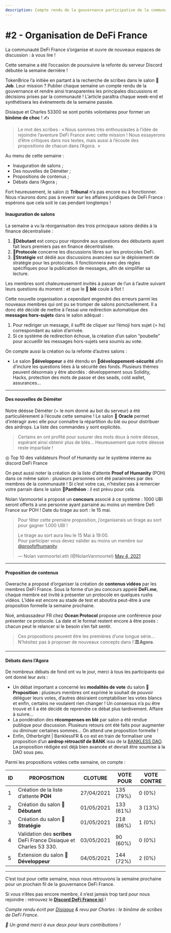 ```yaml
---
description: Compte rendu de la gouvernance participative de la communauté DeFi France
---
```


# #2 - Organisation de DeFi France

La communauté DeFi France s’organise et ouvre de nouveaux espaces de discussion : à vous lire !

Cette semaine a été l’occasion de poursuivre la refonte du serveur Discord débutée la semaine dernière !

TokenBrice l’a initiée en partant à la recherche de scribes dans le salon 💼**Job**. Leur mission ? Publier chaque semaine un compte rendu de la gouvernance et rendre ainsi transparentes les principales discussions et décisions prises par la communauté ! L’article paraîtra chaque week-end et synthétisera les événements de la semaine passée.

Disiaque et Charles 53300 se sont portés volontaires pour former un **binôme de choc** ! ✍

> Le mot des scribes : « Nous sommes très enthousiastes à l’idée de rejoindre l’aventure DeFi France avec cette mission ! Nous essayerons d’être critiques dans nos textes, mais aussi à l’écoute des propositions de chacun dans l’Agora.  »

Au menu de cette semaine :

* Inauguration de salons ;
* Des nouvelles de Déméter ;
* Propositions de contenus ;
* Débats dans l’Agora ;

Fort heureusement, le salon ⚖️ **Tribunal** n’a pas encore eu à fonctionner. Nous n’aurons donc pas à revenir sur les affaires juridiques de DeFi France : espérons que cela soit le cas pendant longtemps !

#### Inauguration de salons <a href="#inauguration-de-salons" id="inauguration-de-salons"></a>

La semaine a vu la réorganisation des trois principaux salons dédiés à la finance décentralisée :

1. 🐥**Débutant** est conçu pour répondre aux questions des débutants ayant fait leurs premiers pas en finance décentralisée.
2. 🌌**Protocole** concerne les discussions libres sur les protocoles DeFi.
3. 👨‍**Stratégie** est dédié aux discussions avancées sur le déploiement de stratégie pour les protocoles. Il fonctionnera avec des règles spécifiques pour la publication de messages, afin de simplifier sa lecture.

Les membres sont chaleureusement invités à passer de l’un à l’autre suivant leurs questions du moment : et que le 🌾 **blé** coule à flot !

Cette nouvelle organisation a cependant engendré des erreurs parmi les nouveaux membres qui ont pu se tromper de salons ponctuellement. Il a donc été décidé de mettre à l’essai une redirection automatique des **messages hors-sujets** dans le salon adéquat :

1. Pour rediriger un message, il suffit de cliquer sur l’émoji hors sujet (= hs) correspondant au salon d’arrivée.
2. Si ce système de redirection échoue, la création d’un salon “poubelle” pour accueillir les messages hors-sujets sera soumis au vote.

On compte aussi la création ou la refonte d’autres salons :

* Le salon 🔨**développeur** a été étendu en 🔨**développement-sécurité** afin d’inclure les questions liées à la sécurité des fonds. Plusieurs thèmes peuvent désormais y être abordés : développement sous Solidity, Hacks, protection des mots de passe et des seads, cold wallet, assurances…

***

#### Des nouvelles de Déméter <a href="#des-nouvelles-de-demeter" id="des-nouvelles-de-demeter"></a>

Notre déésse Déméter (= le nom donné au bot du serveur) a été particulièrement à l’écoute cette semaine ! Le salon 🔮 **Oracle** permet d’intéragir avec elle pour connaître la répartition du blé ou pour distribuer des airdrops. La liste des commandes y sont explicités.

> Certains en ont profité pour susurer des mots doux à notre déesse, espérant ainsi obtenir plus de blés… Heureusement que notre déesse reste impartiale !

◎ Top 10 des validateurs Proof of Humanity sur le système interne au discord DeFi France

On peut aussi noter la création de la liste d’attente **Proof of Humanity** (POH) dans ce même salon : plusieurs personnes ont été parainnées par des membres de la communauté ! Si c’est votre cas, n’hésitez pas à remercier votre parrain dans le salon 🏅**Panthéon** : il est prévu pour cela.

Nolan Vanmoortel a proposé un **concours** associé à ce système : 1000 UBI seront offerts à une personne ayant parrainé au moins un membre Defi France sur POH ! Date du tirage au sort : le 15 mai.

> Pour fêter cette première proposition, j’organiserais un tirage au sort pour gagner 1.000 UBI !
>
> Le tirage au sort aura lieu le 15 Mai à 19:00.\
> Pour participer vous devez valider au moins un membre sur [@proofofhumanity](https://twitter.com/proofofhumanity?ref\_src=twsrc%5Etfw)
>
> — Nolan vanmoortel.eth (@NolanVanmoortel) [May 4, 2021](https://twitter.com/NolanVanmoortel/status/1389518621009920000?ref\_src=twsrc%5Etfw)

***

#### Proposition de contenus <a href="#proposition-de-contenus" id="proposition-de-contenus"></a>

Owerache a proposé d’organiser la création de **contenus vidéos** par les membres DeFi France. Sous la forme d’un jeu concours appelé **DeFi.me**, chaque membre est invité à présenter un protocole en quelques rushs vidéos. L’idée est encore au stade de test et aboutira peut-être à une proposition formelle la semaine prochaine.

Noé, ambassadeur FR chez **Ocean Protocol** propose une conférence pour présenter ce protocole. La date et le format restent encore à être posés : chacun peut le relancer si le besoin s’en fait sentir.

> Ces propositions peuvent être les premières d’une longue série… N’hésitez pas à proposer de nouveaux concepts dans l’🏛️**Agora**.

***

#### Débats dans l’Agora <a href="#debats-dans-lagora" id="debats-dans-lagora"></a>

De nombreux débats de fond ont vu le jour, merci à tous les participants qui ont donné leur avis :

* Un débat important a concerné les **modalités de vote** du salon 📜**Proposition** : plusieurs membres ont exprimé le souhait de pouvoir déléguer leurs votes, d’autres désiraient comptabiliser les votes blancs et enfin, certains ne voulaient rien changer ! Un consensus n’a pu être trouvé et il a été décidé de reprendre ce débat plus tardivement. Affaire à suivre…
* La pondération des **récompenses en blé** par salon a été rendue publique pour discussion. Plusieurs retours ont été faits pour augmenter ou diminuer certaines sommes… On attend une proposition formelle !
* Enfin, Otherbright | BanklessFR & co est en train de formaliser une proposition d’un **airdrop rétroactif de BANK** issu de la [BANKLESS DAO](https://www.bankless.community/). La proposition rédigée est déjà bien avancée et devrait être soumise à la DAO sous peu.

Parmi les propositions votées cette semaine, on compte :

| ID | PROPOSITION                                                        | CLOTURE    | VOTE POUR | VOTE CONTRE |
| -- | ------------------------------------------------------------------ | ---------- | --------- | ----------- |
| 1  | Création de la liste d’attente **POH**                             | 27/04/2021 | 135 (79%) | 0 (0%)      |
| 2  | Création du salon 🐥 **Débutant**                                  | 01/05/2021 | 133 (61%) | 3 (13%)     |
| 3  | Création du salon 🚜 **Stratégie**                                 | 01/05/2021 | 218 (86%) | 1 (0%)      |
| 4  | Validation des **scribes** DeFi France Disiaque et Charles 53 330. | 03/05/2021 | 90 (60%)  | 0 (0%)      |
| 5  | Extension du salon 🔨**Développeur**                               | 04/05/2021 | 144 (72%) | 2 (0%)      |

***

C’est tout pour cette semaine, nous nous retrouvons la semaine prochaine pour un prochain fil de la gouvernance DeFi France.

Si vous n’êtes pas encore membre, il n’est jamais trop tard pour nous rejoindre : retrouvez le [**Discord DeFi France ici**](https://discord.gg/3bWZcK2) !

_Compte rendu écrit par_ [_Disiaque_](https://twitter.com/disiaque\_crypto) _& revu par Charles : le binôme de scribes de DeFi France._

_🙏 Un grand merci à eux deux pour leurs contributions !_
